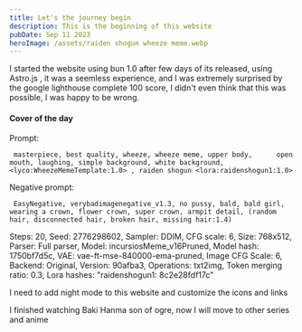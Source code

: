 ```yaml
---
title: Let's the journey begin  
description: This is the beginning of this website
pubDate: Sep 11 2023
heroImage: /assets/raiden shogun wheeze meme.webp
---
```

I started the website using bun 1.0 after few days of its released, using Astro.js , it was a seemless experience, and I was extremely surprised by the google lighthouse complete 100 score, I didn't even think that this was possible, I was happy to be wrong.

#### Cover of the day ####

Prompt:
```
 masterpiece, best quality, wheeze, wheeze meme, upper body,      open mouth, laughing, simple background, white background,   <lyco:WheezeMemeTemplate:1.0> , raiden shogun <lora:raidenshogun1:1.0>
```
Negative prompt: 

```
 EasyNegative, verybadimagenegative_v1.3, no pussy, bald, bald girl, wearing a crown, flower crown, super crown, armpit detail, (random hair, disconnected hair, broken hair, missing hair:1.4)
```
Steps: 20, Seed: 2776298602, Sampler: DDIM, CFG scale: 6, Size: 768x512, Parser: Full parser, Model: incursiosMeme_v16Pruned, Model hash: 1750bf7d5c, VAE: vae-ft-mse-840000-ema-pruned, Image CFG Scale: 6, Backend: Original, Version: 90afba3, Operations: txt2img, Token merging ratio: 0.3, Lora hashes: "raidenshogun1: 8c2e28fdf17c"

I need to add night mode to this website and customize the icons and links

I finished watching Baki Hanma son of ogre, now I will move to other series and anime

